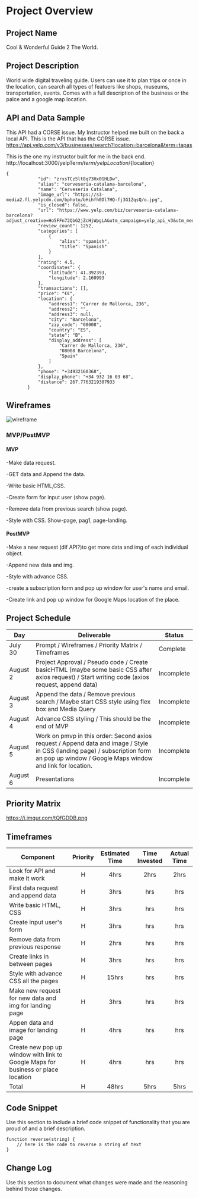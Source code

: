 # Project Overview

## Project Name

Cool & Wonderful Guide 2 The World.

## Project Description

World wide digital traveling guide. Users can use it to plan trips or once in the location, can search all types of featuers like shops, museums,  transportation, events. Comes with a full description of the business or the palce and a google map location.

## API and Data Sample

This API had a CORSE issue. My Instructor helped me built on the back a local API. 
This is the API that has the CORSE issue.
https://api.yelp.com/v3/businesses/search?location=barcelona&term=tapas

This is the one my instructor built for me in the back end.
http://localhost:3000/yelpTerm/${term}/yelpLocation/${location}
```
{
            "id": "zrxsTCz5lt8q73Hx0GHLDw",
            "alias": "cerveseria-catalana-barcelona",
            "name": "Cerveseria Catalana",
            "image_url": "https://s3-media2.fl.yelpcdn.com/bphoto/bHihfh0Dl7HQ-fj3G1ZqsQ/o.jpg",
            "is_closed": false,
            "url": "https://www.yelp.com/biz/cerveseria-catalana-barcelona?adjust_creative=Ho5FFn72QbG2jZcHjWpgLA&utm_campaign=yelp_api_v3&utm_medium=api_v3_business_search&utm_source=Ho5FFn72QbG2jZcHjWpgLA",
            "review_count": 1252,
            "categories": [
                {
                    "alias": "spanish",
                    "title": "Spanish"
                }
            ],
            "rating": 4.5,
            "coordinates": {
                "latitude": 41.392393,
                "longitude": 2.160993
            },
            "transactions": [],
            "price": "€€",
            "location": {
                "address1": "Carrer de Mallorca, 236",
                "address2": "",
                "address3": null,
                "city": "Barcelona",
                "zip_code": "08008",
                "country": "ES",
                "state": "B",
                "display_address": [
                    "Carrer de Mallorca, 236",
                    "08008 Barcelona",
                    "Spain"
                ]
            },
            "phone": "+34932160368",
            "display_phone": "+34 932 16 03 68",
            "distance": 267.7763219307933
        }
```

## Wireframes

![wireframe](https://i.imgur.com/7SthxGj.png)

### MVP/PostMVP

 

#### MVP 

-Make data request.

-GET data and Append the data.

-Write basic HTML,CSS.

-Create form for input user (show page).
 
-Remove data from previous search (show page).

-Style with CSS. Show-page, pag1, page-landing.
 
#### PostMVP  

-Make a new request (dif API?)to get more data and img of each individual object.

-Append new data and img.

-Style with advance CSS.

-create a subscription form and pop up window for  user's name and email.

-Create link and pop up window for Google Maps location of the place.

## Project Schedule

|  Day | Deliverable | Status
|---|---| ---|
|July 30 | Prompt / Wireframes / Priority Matrix / Timeframes |Complete
|August 2| Project Approval / Pseudo code / Create basicHTML (maybe some basic CSS after axios request) / Start writing code (axios request, append data)| Incomplete
|August 3| Append the data / Remove previous search / Maybe start CSS style using flex box and Media Query| Incomplete
|August 4| Advance CSS styling / This should be the end of MVP |Incomplete
|August 5| Work on pmvp in this order: Second axios request /  Append data and image / Style in CSS (landing page) / subscription form an pop up window / Google Maps window and link for location.| Incomplete
|August 6| Presentations | Incomplete

## Priority Matrix

https://i.imgur.com/tQfGDDB.png

## Timeframes

| Component | Priority | Estimated Time | Time Invested | Actual Time |
| --- | :---: |  :---: | :---: | :---: |
| Look for API and make it work | H | 4hrs| 2hrs | 2hrs |
| First data request and append data | H | 3hrs| hrs | hrs |
| Write basic HTML, CSS | H | 3hrs | hrs | hrs |
| Create input user's form | H | 3hrs | hrs | hrs |
| Remove data from previous response | H | 2hrs | hrs | hrs |
| Create links in between pages | H | 3hrs | hrs | hrs |
| Style with advance CSS all the pages | H | 15hrs | hrs | hrs |
| Make new request for new data and img for landing page | H | 3hrs | hrs | hrs |
| Appen data and image for landing page | H | 4hrs | hrs | hrs |
| Create new pop up window with link to Google Maps for business or place location | H | 4hrs | hrs | hrs |
| Total | H | 48hrs| 5hrs | 5hrs |

## Code Snippet

Use this section to include a brief code snippet of functionality that you are proud of and a brief description.  

```
function reverse(string) {
	// here is the code to reverse a string of text
}
```

## Change Log
 Use this section to document what changes were made and the reasoning behind those changes.  
